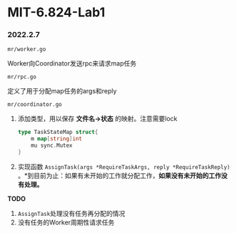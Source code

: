 # MIT-6.824-Lab1

### 2022.2.7

`mr/worker.go`

Worker向Coordinator发送rpc来请求map任务

`mr/rpc.go`

定义了用于分配map任务的args和reply

`mr/coordinator.go`

1. 添加类型，用以保存 **文件名→状态** 的映射。注意需要lock
    
    ```go
    type TaskStateMap struct{
    	m map[string]int
    	mu sync.Mutex
    }
    ```
    
2. 实现函数 `AssignTask(args *RequireTaskArgs, reply *RequireTaskReply)` 。*到目前为止：如果有未开始的工作就分配工作，**如果没有未开始的工作没有处理。**

**TODO**
1. `AssignTask`处理没有任务再分配的情况
2. 没有任务的Worker周期性请求任务